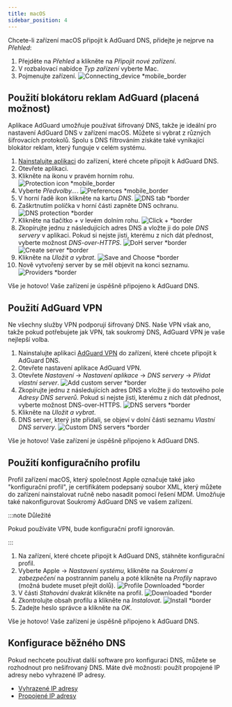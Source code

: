 ```yaml
---
title: macOS
sidebar_position: 4
---
```


Chcete-li zařízení macOS připojit k AdGuard DNS, přidejte je nejprve na _Přehled_:

1. Přejděte na _Přehled_ a klikněte na _Připojit nové zařízení_.
2. V rozbalovací nabídce _Typ zařízení_ vyberte Mac.
3. Pojmenujte zařízení.
    ![Connecting_device \*mobile_border](https://cdn.adtidy.org/content/kb/dns/private/new_dns/connect/mac_ab/choose_mac.png)

## Použití blokátoru reklam AdGuard (placená možnost)

Aplikace AdGuard umožňuje používat šifrovaný DNS, takže je ideální pro nastavení AdGuard DNS v zařízení macOS. Můžete si vybrat z různých šifrovacích protokolů. Spolu s DNS filtrováním získáte také vynikající blokátor reklam, který funguje v celém systému.

1. [Nainstalujte aplikaci](https://adguard.com/adguard-mac/overview.html) do zařízení, které chcete připojit k AdGuard DNS.
2. Otevřete aplikaci.
3. Klikněte na ikonu v pravém horním rohu.
    ![Protection icon \*mobile_border](https://cdn.adtidy.org/content/kb/dns/private/new_dns/connect/mac_ab/mac_step3.png)
4. Vyberte _Předvolby..._.
    ![Preferences \*mobile_border](https://cdn.adtidy.org/content/kb/dns/private/new_dns/connect/mac_ab/mac_step4.png)
5. V horní řadě ikon klikněte na kartu _DNS_.
    ![DNS tab \*border](https://cdn.adtidy.org/content/kb/dns/private/new_dns/connect/mac_ab/mac_step5.png)
6. Zaškrtnutím políčka v horní části zapněte DNS ochranu.
    ![DNS protection \*border](https://cdn.adtidy.org/content/kb/dns/private/new_dns/connect/mac_ab/mac_step6.png)
7. Klikněte na tlačítko _+_ v levém dolním rohu.
    ![Click + \*border](https://cdn.adtidy.org/content/kb/dns/private/new_dns/connect/mac_ab/mac_step7.png)
8. Zkopírujte jednu z následujících adres DNS a vložte ji do pole _DNS servery_ v aplikaci. Pokud si nejste jisti, kterému z nich dát přednost, vyberte možnost _DNS-over-HTTPS_.
    ![DoH server \*border](https://cdn.adtidy.org/content/kb/dns/private/new_dns/connect/mac_ab/mac_step8_1.png)
    ![Create server \*border](https://cdn.adtidy.org/content/kb/dns/private/new_dns/connect/mac_ab/mac_step8_2.png)
9. Klikněte na _Uložit a vybrat_.
    ![Save and Choose \*border](https://cdn.adtidy.org/content/kb/dns/private/new_dns/connect/mac_ab/mac_step9.png)
10. Nově vytvořený server by se měl objevit na konci seznamu.
    ![Providers \*border](https://cdn.adtidy.org/content/kb/dns/private/new_dns/connect/mac_ab/mac_step10.png)

Vše je hotovo! Vaše zařízení je úspěšně připojeno k AdGuard DNS.

## Použití AdGuard VPN

Ne všechny služby VPN podporují šifrovaný DNS. Naše VPN však ano, takže pokud potřebujete jak VPN, tak soukromý DNS, AdGuard VPN je vaše nejlepší volba.

1. Nainstalujte aplikaci [AdGuard VPN](https://adguard-vpn.com/mac/overview.html) do zařízení, které chcete připojit k AdGuard DNS.
2. Otevřete nastavení aplikace AdGuard VPN.
3. Otevřete _Nastavení_ → _Nastavení aplikace_ → _DNS servery_ → _Přidat vlastní server_.
    ![Add custom server \*border](https://cdn.adtidy.org/content/kb/dns/private/new_dns/connect/mac_vpn/mac_step3.png)
4. Zkopírujte jednu z následujících adres DNS a vložte ji do textového pole _Adresy DNS serverů_. Pokud si nejste jisti, kterému z nich dát přednost, vyberte možnost DNS-over-HTTPS.
    ![DNS servers \*border](https://cdn.adtidy.org/content/kb/dns/private/new_dns/connect/mac_vpn/mac_step4.png)
5. Klikněte na _Uložit a vybrat_.
6. DNS server, který jste přidali, se objeví v dolní části seznamu _Vlastní DNS servery_.
    ![Custom DNS servers \*border](https://cdn.adtidy.org/content/kb/dns/private/new_dns/connect/mac_vpn/mac_step6.png)

Vše je hotovo! Vaše zařízení je úspěšně připojeno k AdGuard DNS.

## Použití konfiguračního profilu

Profil zařízení macOS, který společnost Apple označuje také jako "konfigurační profil", je certifikátem podepsaný soubor XML, který můžete do zařízení nainstalovat ručně nebo nasadit pomocí řešení MDM. Umožňuje také nakonfigurovat Soukromý AdGuard DNS ve vašem zařízení.

:::note Důležité

Pokud používáte VPN, bude konfigurační profil ignorován.

:::

1. Na zařízení, které chcete připojit k AdGuard DNS, stáhněte konfigurační profil.
2. Vyberte Apple → _Nastavení systému,_ klikněte na _Soukromí a zabezpečení_ na postranním panelu a poté klikněte na _Profily_ napravo (možná budete muset přejít dolů).
    ![Profile Downloaded \*border](https://cdn.adtidy.org/content/kb/dns/private/new_dns/connect/mac_profile/mac_step2.png)
3. V části _Stahování_ dvakrát klikněte na profil.
    ![Downloaded \*border](https://cdn.adtidy.org/content/kb/dns/private/new_dns/connect/mac_profile/mac_step3.png)
4. Zkontrolujte obsah profilu a klikněte na _Instalovat_.
    ![Install \*border](https://cdn.adtidy.org/content/kb/dns/private/new_dns/connect/mac_profile/mac_step4.png)
5. Zadejte heslo správce a klikněte na _OK_.

Vše je hotovo! Vaše zařízení je úspěšně připojeno k AdGuard DNS.

## Konfigurace běžného DNS

Pokud nechcete používat další software pro konfiguraci DNS, můžete se rozhodnout pro nešifrovaný DNS. Máte dvě možnosti: použít propojené IP adresy nebo vyhrazené IP adresy.

- [Vyhrazené IP adresy](/private-dns/connect-devices/other-options/dedicated-ip.md)
- [Propojené IP adresy](/private-dns/connect-devices/other-options/linked-ip.md)
